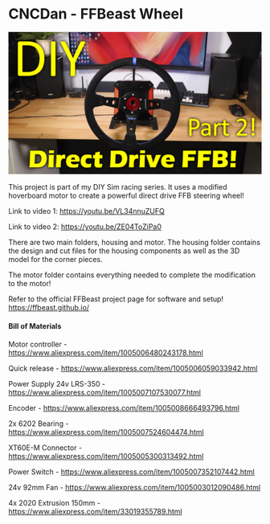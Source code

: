 # CNCDan - FFBeast Wheel

![Alt text](title.png "FFBEast Wheel")

This project is part of my DIY Sim racing series. It uses a modified hoverboard motor to create a powerful
direct drive FFB steering wheel!

Link to video 1: https://youtu.be/VL34nnuZUFQ

Link to video 2: https://youtu.be/ZE04ToZiPa0

There are two main folders, housing and motor. The housing folder contains the design and cut files for the housing components as well as the 3D model for the corner pieces.

The motor folder contains everything needed to complete the modification to the motor!

Refer to the official FFBeast project page for software and setup! https://ffbeast.github.io/

#### Bill of Materials

Motor controller - https://www.aliexpress.com/item/1005006480243178.html

Quick release - https://www.aliexpress.com/item/1005006059033942.html

Power Supply 24v LRS-350 - https://www.aliexpress.com/item/1005007107530077.html

Encoder - https://www.aliexpress.com/item/1005008666493796.html

2x 6202 Bearing - https://www.aliexpress.com/item/1005007524604474.html

XT60E-M Connector - https://www.aliexpress.com/item/1005005300313492.html

Power Switch - https://www.aliexpress.com/item/1005007352107442.html

24v 92mm Fan - https://www.aliexpress.com/item/1005003012090486.html

4x 2020 Extrusion 150mm - https://www.aliexpress.com/item/33019355789.html